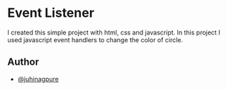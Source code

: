 # Event Listener

I created this simple project with html, css and javascript. In this project I used javascript event handlers to change the color of circle.

## Author

- [@juhinagpure](https://www.github.com/juhinagpure)

